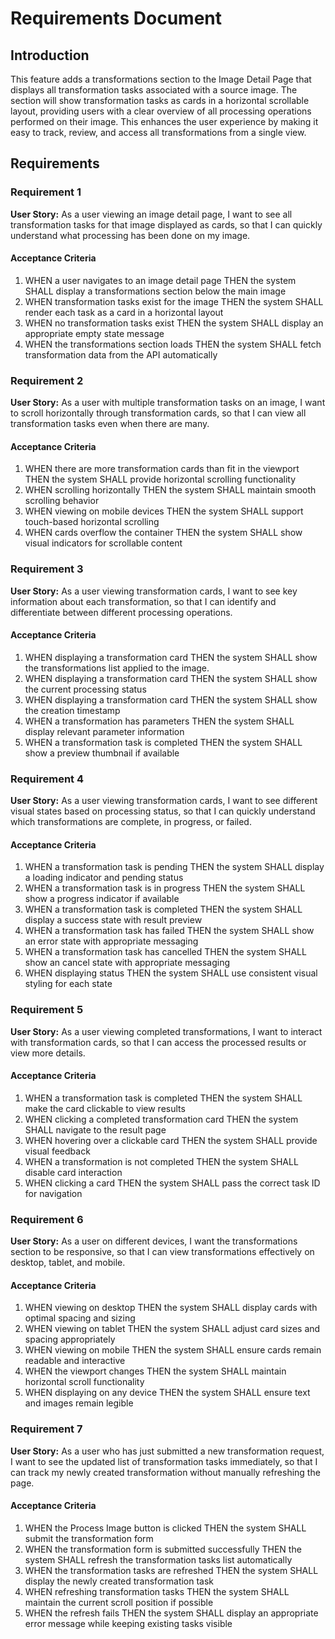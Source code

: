 # Requirements Document

## Introduction

This feature adds a transformations section to the Image Detail Page that displays all transformation tasks associated with a source image. The section will show transformation tasks as cards in a horizontal scrollable layout, providing users with a clear overview of all processing operations performed on their image. This enhances the user experience by making it easy to track, review, and access all transformations from a single view.

## Requirements

### Requirement 1

**User Story:** As a user viewing an image detail page, I want to see all transformation tasks for that image displayed as cards, so that I can quickly understand what processing has been done on my image.

#### Acceptance Criteria

1. WHEN a user navigates to an image detail page THEN the system SHALL display a transformations section below the main image
2. WHEN transformation tasks exist for the image THEN the system SHALL render each task as a card in a horizontal layout
3. WHEN no transformation tasks exist THEN the system SHALL display an appropriate empty state message
4. WHEN the transformations section loads THEN the system SHALL fetch transformation data from the API automatically

### Requirement 2

**User Story:** As a user with multiple transformation tasks on an image, I want to scroll horizontally through transformation cards, so that I can view all transformation tasks even when there are many.

#### Acceptance Criteria

1. WHEN there are more transformation cards than fit in the viewport THEN the system SHALL provide horizontal scrolling functionality
2. WHEN scrolling horizontally THEN the system SHALL maintain smooth scrolling behavior
3. WHEN viewing on mobile devices THEN the system SHALL support touch-based horizontal scrolling
4. WHEN cards overflow the container THEN the system SHALL show visual indicators for scrollable content

### Requirement 3

**User Story:** As a user viewing transformation cards, I want to see key information about each transformation, so that I can identify and differentiate between different processing operations.

#### Acceptance Criteria

1. WHEN displaying a transformation card THEN the system SHALL show the transformations list applied to the image.
2. WHEN displaying a transformation card THEN the system SHALL show the current processing status
3. WHEN displaying a transformation card THEN the system SHALL show the creation timestamp
4. WHEN a transformation has parameters THEN the system SHALL display relevant parameter information
5. WHEN a transformation task is completed THEN the system SHALL show a preview thumbnail if available

### Requirement 4

**User Story:** As a user viewing transformation cards, I want to see different visual states based on processing status, so that I can quickly understand which transformations are complete, in progress, or failed.

#### Acceptance Criteria

1. WHEN a transformation task is pending THEN the system SHALL display a loading indicator and pending status
2. WHEN a transformation task is in progress THEN the system SHALL show a progress indicator if available
3. WHEN a transformation task is completed THEN the system SHALL display a success state with result preview
4. WHEN a transformation task has failed THEN the system SHALL show an error state with appropriate messaging
5. WHEN a transformation task has cancelled THEN the system SHALL show an cancel state with appropriate messaging
6. WHEN displaying status THEN the system SHALL use consistent visual styling for each state

### Requirement 5

**User Story:** As a user viewing completed transformations, I want to interact with transformation cards, so that I can access the processed results or view more details.

#### Acceptance Criteria

1. WHEN a transformation task is completed THEN the system SHALL make the card clickable to view results
2. WHEN clicking a completed transformation card THEN the system SHALL navigate to the result page
3. WHEN hovering over a clickable card THEN the system SHALL provide visual feedback
4. WHEN a transformation is not completed THEN the system SHALL disable card interaction
5. WHEN clicking a card THEN the system SHALL pass the correct task ID for navigation

### Requirement 6

**User Story:** As a user on different devices, I want the transformations section to be responsive, so that I can view transformations effectively on desktop, tablet, and mobile.

#### Acceptance Criteria

1. WHEN viewing on desktop THEN the system SHALL display cards with optimal spacing and sizing
2. WHEN viewing on tablet THEN the system SHALL adjust card sizes and spacing appropriately
3. WHEN viewing on mobile THEN the system SHALL ensure cards remain readable and interactive
4. WHEN the viewport changes THEN the system SHALL maintain horizontal scroll functionality
5. WHEN displaying on any device THEN the system SHALL ensure text and images remain legible

### Requirement 7

**User Story:** As a user who has just submitted a new transformation request, I want to see the updated list of transformation tasks immediately, so that I can track my newly created transformation without manually refreshing the page.

#### Acceptance Criteria

1. WHEN the Process Image button is clicked THEN the system SHALL submit the transformation form
2. WHEN the transformation form is submitted successfully THEN the system SHALL refresh the transformation tasks list automatically
3. WHEN the transformation tasks are refreshed THEN the system SHALL display the newly created transformation task
4. WHEN refreshing transformation tasks THEN the system SHALL maintain the current scroll position if possible
5. WHEN the refresh fails THEN the system SHALL display an appropriate error message while keeping existing tasks visible

